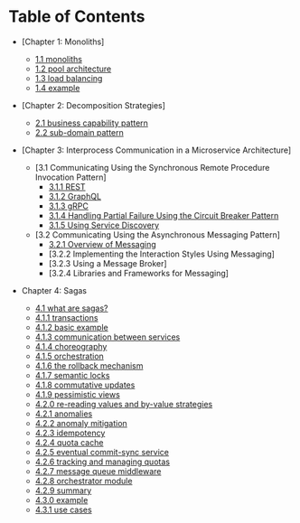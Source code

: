 # Table of Contents

- [Chapter 1: Monoliths]

  - [1.1 monoliths](https://github.com/xtraVanilla/ivyleaguecompsci/blob/main/CSCI_E97/1.1.md)
  - [1.2 pool architecture](https://github.com/xtraVanilla/ivyleaguecompsci/blob/main/CSCI_E97/1.2.md)
  - [1.3 load balancing](https://github.com/xtraVanilla/ivyleaguecompsci/blob/main/CSCI_E97/1.3.md)
  - [1.4 example](https://github.com/xtraVanilla/ivyleaguecompsci/blob/main/CSCI_E97/1.4.md)

- [Chapter 2: Decomposition Strategies]

  - [2.1 business capability pattern](https://github.com/xtraVanilla/ivyleaguecompsci/blob/main/CSCI_E97/2.1.md)
  - [2.2 sub-domain pattern](https://github.com/xtraVanilla/ivyleaguecompsci/blob/main/CSCI_E97/2.2.md)

- [Chapter 3: Interprocess Communication in a Microservice Architecture]

  - [3.1 Communicating Using the Synchronous Remote Procedure Invocation Pattern]
    - [3.1.1 REST](https://github.com/xtraVanilla/ivyleaguecompsci/blob/main/CSCI_E97/3.1.1.md)
    - [3.1.2 GraphQL](https://github.com/xtraVanilla/ivyleaguecompsci/blob/main/CSCI_E97/3.1.2.md)
    - [3.1.3 gRPC](https://github.com/xtraVanilla/ivyleaguecompsci/blob/main/CSCI_E97/3.1.3.md)
    - [3.1.4 Handling Partial Failure Using the Circuit Breaker Pattern](https://github.com/xtraVanilla/ivyleaguecompsci/blob/main/CSCI_E97/3.1.4.md)
    - [3.1.5 Using Service Discovery](https://github.com/xtraVanilla/ivyleaguecompsci/blob/main/CSCI_E97/3.1.5.md)
  - [3.2 Communicating Using the Asynchronous Messaging Pattern]
    - [3.2.1 Overview of Messaging](https://github.com/xtraVanilla/ivyleaguecompsci/blob/main/CSCI_E97/3.2.1.md)
    - [3.2.2 Implementing the Interaction Styles Using Messaging]
    - [3.2.3 Using a Message Broker]
    - [3.2.4 Libraries and Frameworks for Messaging]

- Chapter 4: Sagas

  - [4.1 what are sagas?](https://github.com/xtraVanilla/ivyleaguecompsci/blob/main/CSCI_E97/4.1.md)
  - [4.1.1 transactions](https://github.com/xtraVanilla/ivyleaguecompsci/blob/main/CSCI_E97/4.1.1.md)
  - [4.1.2 basic example](https://github.com/xtraVanilla/ivyleaguecompsci/blob/main/CSCI_E97/4.1.2.md)
  - [4.1.3 communication between services](https://github.com/xtraVanilla/ivyleaguecompsci/blob/main/CSCI_E97/4.1.3.md)
  - [4.1.4 choreography](https://github.com/xtraVanilla/ivyleaguecompsci/blob/main/CSCI_E97/4.1.4.md)
  - [4.1.5 orchestration](https://github.com/xtraVanilla/ivyleaguecompsci/blob/main/CSCI_E97/4.1.5.md)
  - [4.1.6 the rollback mechanism](https://github.com/xtraVanilla/ivyleaguecompsci/blob/main/CSCI_E97/4.1.6.md)
  - [4.1.7 semantic locks](https://github.com/xtraVanilla/ivyleaguecompsci/blob/main/CSCI_E97/4.1.7.md)
  - [4.1.8 commutative updates](https://github.com/xtraVanilla/ivyleaguecompsci/blob/main/CSCI_E97/4.1.8.md)
  - [4.1.9 pessimistic views](https://github.com/xtraVanilla/ivyleaguecompsci/blob/main/CSCI_E97/4.1.9.md)
  - [4.2.0 re-reading values and by-value strategies](https://github.com/xtraVanilla/ivyleaguecompsci/blob/main/CSCI_E97/4.2.0.md)
  - [4.2.1 anomalies](https://github.com/xtraVanilla/ivyleaguecompsci/blob/main/CSCI_E97/4.2.1.md)
  - [4.2.2 anomaly mitigation](https://github.com/xtraVanilla/ivyleaguecompsci/blob/main/CSCI_E97/4.2.2.md)
  - [4.2.3 idempotency](https://github.com/xtraVanilla/ivyleaguecompsci/blob/main/CSCI_E97/4.2.3.md)
  - [4.2.4 quota cache](https://github.com/xtraVanilla/ivyleaguecompsci/blob/main/CSCI_E97/4.2.4.md)
  - [4.2.5 eventual commit-sync service](https://github.com/xtraVanilla/ivyleaguecompsci/blob/main/CSCI_E97/4.2.5.md)
  - [4.2.6 tracking and managing quotas](https://github.com/xtraVanilla/ivyleaguecompsci/blob/main/CSCI_E97/4.2.6.md)
  - [4.2.7 message queue middleware](https://github.com/xtraVanilla/ivyleaguecompsci/blob/main/CSCI_E97/4.2.7.md)
  - [4.2.8 orchestrator module](https://github.com/xtraVanilla/ivyleaguecompsci/blob/main/CSCI_E97/4.2.9.md)
  - [4.2.9 summary](https://github.com/xtraVanilla/ivyleaguecompsci/blob/main/CSCI_E97/4.2.9.md)
  - [4.3.0 example](https://github.com/xtraVanilla/ivyleaguecompsci/blob/main/CSCI_E97/4.3.0.md)
  - [4.3.1 use cases](https://github.com/xtraVanilla/ivyleaguecompsci/blob/main/CSCI_E97/4.3.1.md)
